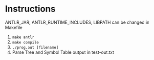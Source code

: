 # Instructions

ANTLR_JAR, ANTLR_RUNTIME_INCLUDES, LIBPATH can be changed in Makefile

1. `make antlr `
2. `make compile`
3. `./prog.out [filename]`
4. Parse Tree and Symbol Table output in test-out.txt
